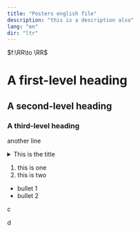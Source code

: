 ```yaml
---
title: "Posters english file"
description: "this is a description also"
lang: "en"
dir: "ltr"
---
```


$\newcommand{\RR}{\mathbb{R}}$
$f:\RR\to \RR$

# A first-level heading
## A second-level heading
### A third-level heading
another line

<details>
<summary> This is the title</summary>

 1. this is one (inside collapsible)
 2. this is two (inside collapsible)

- bullet 1 (inside collapsible)
- bullet 2 (inside collapsible)
</details>

 1. this is one
 2. this is two

- bullet 1
- bullet 2

c

<script src="mySketch.js" type="text/javascript"></script><script src="https://cdn.jsdelivr.net/npm/p5@1.7.0/lib/p5.js" type="text/javascript"></script>

d

